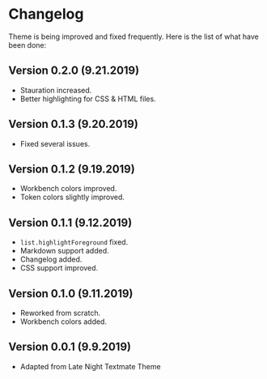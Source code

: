 Changelog
===========

Theme is being improved and fixed frequently. Here is the list of what have been done:

Version 0.2.0 (9.21.2019)
----------------------------

* Stauration increased.
* Better highlighting for CSS & HTML files.

Version 0.1.3 (9.20.2019)
-------------------------

* Fixed several issues.

Version 0.1.2 (9.19.2019)
-------------------------

* Workbench colors improved.
* Token colors slightly improved.

Version 0.1.1 (9.12.2019)
-------------------------

* `list.highlightForeground` fixed.
* Markdown support added.
* Changelog added.
* CSS support improved.

Version 0.1.0 (9.11.2019)
-------------------------

* Reworked from scratch.
* Workbench colors added.

Version 0.0.1 (9.9.2019)
-------------------------

* Adapted from Late Night Textmate Theme